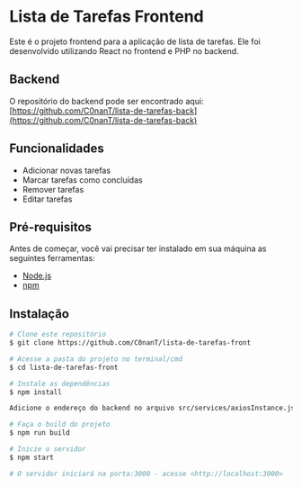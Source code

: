 # Lista de Tarefas Frontend

Este é o projeto frontend para a aplicação de lista de tarefas. Ele foi desenvolvido utilizando React no frontend e PHP no backend.

## Backend

O repositório do backend pode ser encontrado aqui: [https://github.com/C0nanT/lista-de-tarefas-back](https://github.com/C0nanT/lista-de-tarefas-back)

## Funcionalidades

- Adicionar novas tarefas
- Marcar tarefas como concluídas
- Remover tarefas
- Editar tarefas

## Pré-requisitos

Antes de começar, você vai precisar ter instalado em sua máquina as seguintes ferramentas:
- [Node.js](https://nodejs.org/en/)
- [npm](https://www.npmjs.com/)

## Instalação

```bash
# Clone este repositório
$ git clone https://github.com/C0nanT/lista-de-tarefas-front

# Acesse a pasta do projeto no terminal/cmd
$ cd lista-de-tarefas-front

# Instale as dependências
$ npm install

Adicione o endereço do backend no arquivo src/services/axiosInstance.js

# Faça o build do projeto
$ npm run build

# Inicie o servidor
$ npm start

# O servidor iniciará na porta:3000 - acesse <http://localhost:3000>
